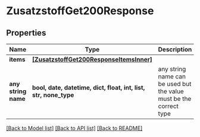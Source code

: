 # ZusatzstoffGet200Response


## Properties
Name | Type | Description | Notes
------------ | ------------- | ------------- | -------------
**items** | [**[ZusatzstoffGet200ResponseItemsInner]**](ZusatzstoffGet200ResponseItemsInner.md) |  | [optional] 
**any string name** | **bool, date, datetime, dict, float, int, list, str, none_type** | any string name can be used but the value must be the correct type | [optional]

[[Back to Model list]](../README.md#documentation-for-models) [[Back to API list]](../README.md#documentation-for-api-endpoints) [[Back to README]](../README.md)


